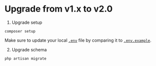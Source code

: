 # Upgrade from v1.x to v2.0

1. Upgrade setup

```shell
composer setup
```

Make sure to update your local [`.env`](.env) file by comparing it to [`.env.example`](.env.example).

2. Upgrade schema

```shell
php artisan migrate
```
